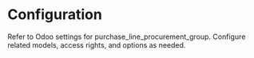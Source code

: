# Configuration

Refer to Odoo settings for purchase_line_procurement_group. Configure related models, access rights, and options as needed.
